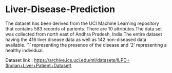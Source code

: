 # Liver-Disease-Prediction
The dataset has been derived from the UCI Machine Learning repository that contains 583 records of parients. There are 10 attributes.The data set was collected from north
east of Andhra Pradesh, India.The entire dataset having the 416 liver disease data as well as 142 non-diseased data available. ’1’ representing the presence of the disease and ’2’ representing a healthy individual.

Dataset link : https://archive.ics.uci.edu/ml/datasets/ILPD+(Indian+Liver+Patient+Dataset)
